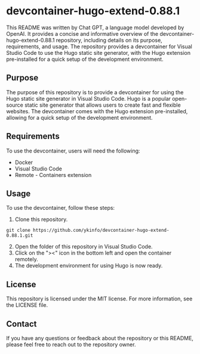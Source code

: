 # devcontainer-hugo-extend-0.88.1

This README was written by Chat GPT, a language model developed by OpenAI. It provides a concise and informative overview of the devcontainer-hugo-extend-0.88.1 repository, including details on its purpose, requirements, and usage. The repository provides a devcontainer for Visual Studio Code to use the Hugo static site generator, with the Hugo extension pre-installed for a quick setup of the development environment.

## Purpose

The purpose of this repository is to provide a devcontainer for using the Hugo static site generator in Visual Studio Code. Hugo is a popular open-source static site generator that allows users to create fast and flexible websites. The devcontainer comes with the Hugo extension pre-installed, allowing for a quick setup of the development environment.

## Requirements

To use the devcontainer, users will need the following:

- Docker
- Visual Studio Code
- Remote - Containers extension

## Usage

To use the devcontainer, follow these steps:

1. Clone this repository.
```
git clone https://github.com/ykinfo/devcontainer-hugo-extend-0.88.1.git
```

2. Open the folder of this repository in Visual Studio Code.
3. Click on the "><" icon in the bottom left and open the container remotely.
4. The development environment for using Hugo is now ready.

## License

This repository is licensed under the MIT license. For more information, see the LICENSE file.

## Contact

If you have any questions or feedback about the repository or this README, please feel free to reach out to the repository owner.
